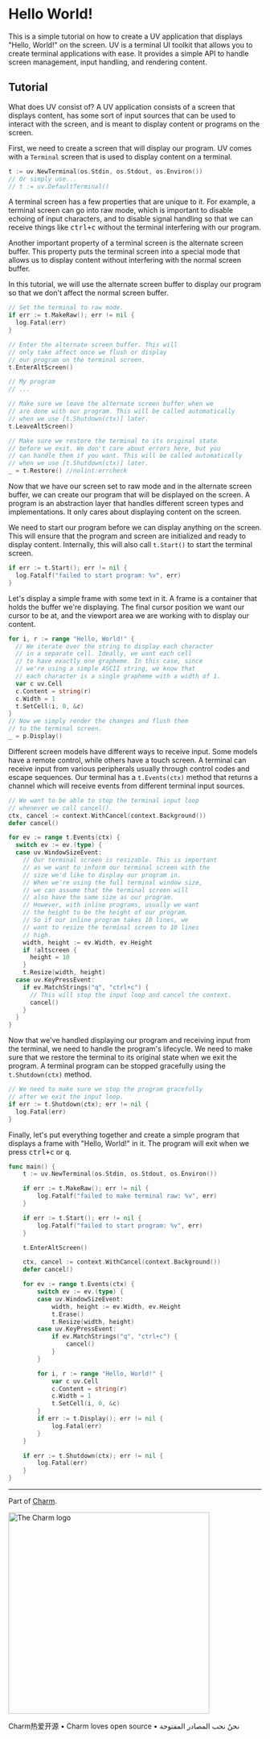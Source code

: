 # Hello World!

This is a simple tutorial on how to create a UV application that displays
"Hello, World!" on the screen. UV is a terminal UI toolkit that allows you to
create terminal applications with ease. It provides a simple API to handle
screen management, input handling, and rendering content.

## Tutorial

What does UV consist of? A UV application consists of a screen that displays
content, has some sort of input sources that can be used to interact with the
screen, and is meant to display content or programs on the screen.

First, we need to create a screen that will display our program. UV comes with
a `Terminal` screen that is used to display content on a terminal.

```go
t := uv.NewTerminal(os.Stdin, os.Stdout, os.Environ())
// Or simply use...
// t := uv.DefaultTerminal()
```

A terminal screen has a few properties that are unique to it. For example, a
terminal screen can go into raw mode, which is important to disable echoing of
input characters, and to disable signal handling so that we can receive things
like <kbd>ctrl+c</kbd> without the terminal interfering with our program.

Another important property of a terminal screen is the alternate screen buffer.
This property puts the terminal screen into a special mode that allows us to
display content without interfering with the normal screen buffer.

In this tutorial, we will use the alternate screen buffer to display our
program so that we don't affect the normal screen buffer.

```go
// Set the terminal to raw mode.
if err := t.MakeRaw(); err != nil {
  log.Fatal(err)
}

// Enter the alternate screen buffer. This will
// only take affect once we flush or display
// our program on the terminal screen.
t.EnterAltScreen()

// My program
// ...

// Make sure we leave the alternate screen buffer when we
// are done with our program. This will be called automatically
// when we use [t.Shutdown(ctx)] later.
t.LeaveAltScreen()

// Make sure we restore the terminal to its original state
// before we exit. We don't care about errors here, but you
// can handle them if you want. This will be called automatically
// when we use [t.Shutdown(ctx)] later.
_ = t.Restore() //nolint:errcheck
```

Now that we have our screen set to raw mode and in the alternate screen buffer,
we can create our program that will be displayed on the screen. A program is an
abstraction layer that handles different screen types and implementations. It
only cares about displaying content on the screen.

We need to start our program before we can display anything on the screen. This
will ensure that the program and screen are initialized and ready to display
content. Internally, this will also call `t.Start()` to start the terminal
screen.

```go
if err := t.Start(); err != nil {
  log.Fatalf("failed to start program: %v", err)
}
```

Let's display a simple frame with some text in it. A frame is a container that
holds the buffer we're displaying. The final cursor position we want our cursor
to be at, and the viewport area we are working with to display our content.

```go
for i, r := range "Hello, World!" {
  // We iterate over the string to display each character
  // in a separate cell. Ideally, we want each cell
  // to have exactly one grapheme. In this case, since
  // we're using a simple ASCII string, we know that
  // each character is a single grapheme with a width of 1.
  var c uv.Cell
  c.Content = string(r)
  c.Width = 1
  t.SetCell(i, 0, &c)
}
// Now we simply render the changes and flush them
// to the terminal screen.
_ = p.Display()
```

Different screen models have different ways to receive input. Some models have
a remote control, while others have a touch screen. A terminal can receive
input from various peripherals usually through control codes and escape
sequences. Our terminal has a `t.Events(ctx)` method that returns a channel
which will receive events from different terminal input sources.

```go
// We want to be able to stop the terminal input loop
// whenever we call cancel().
ctx, cancel := context.WithCancel(context.Background())
defer cancel()

for ev := range t.Events(ctx) {
  switch ev := ev.(type) {
  case uv.WindowSizeEvent:
    // Our terminal screen is resizable. This is important
    // as we want to inform our terminal screen with the
    // size we'd like to display our program in.
    // When we're using the full terminal window size,
    // we can assume that the terminal screen will
    // also have the same size as our program.
    // However, with inline programs, usually we want
    // the height to be the height of our program.
    // So if our inline program takes 10 lines, we
    // want to resize the terminal screen to 10 lines
    // high.
    width, height := ev.Width, ev.Height
    if !altscreen {
      height = 10
    }
    t.Resize(width, height)
  case uv.KeyPressEvent:
    if ev.MatchStrings("q", "ctrl+c") {
      // This will stop the input loop and cancel the context.
      cancel()
    }
  }
}
```

Now that we've handled displaying our program and receiving input from the
terminal, we need to handle the program's lifecycle. We need to make sure that
we restore the terminal to its original state when we exit the program. A
terminal program can be stopped gracefully using the `t.Shutdown(ctx)` method.

```go
// We need to make sure we stop the program gracefully
// after we exit the input loop.
if err := t.Shutdown(ctx); err != nil {
  log.Fatal(err)
}
```

Finally, let's put everything together and create a simple program that displays
a frame with "Hello, World!" in it. The program will exit when we press
<kbd>ctrl+c</kbd> or <kbd>q</kbd>.

```go
func main() {
	t := uv.NewTerminal(os.Stdin, os.Stdout, os.Environ())

	if err := t.MakeRaw(); err != nil {
		log.Fatalf("failed to make terminal raw: %v", err)
	}

	if err := t.Start(); err != nil {
		log.Fatalf("failed to start program: %v", err)
	}

	t.EnterAltScreen()

	ctx, cancel := context.WithCancel(context.Background())
	defer cancel()

	for ev := range t.Events(ctx) {
		switch ev := ev.(type) {
		case uv.WindowSizeEvent:
			width, height := ev.Width, ev.Height
			t.Erase()
			t.Resize(width, height)
		case uv.KeyPressEvent:
			if ev.MatchStrings("q", "ctrl+c") {
				cancel()
			}
		}

		for i, r := range "Hello, World!" {
			var c uv.Cell
			c.Content = string(r)
			c.Width = 1
			t.SetCell(i, 0, &c)
		}
		if err := t.Display(); err != nil {
			log.Fatal(err)
		}
	}

	if err := t.Shutdown(ctx); err != nil {
		log.Fatal(err)
	}
}
```

---

Part of [Charm](https://charm.sh).

<a href="https://charm.sh/"><img alt="The Charm logo" src="https://stuff.charm.sh/charm-badge.jpg" width="400"></a>

Charm热爱开源 • Charm loves open source • نحنُ نحب المصادر المفتوحة
